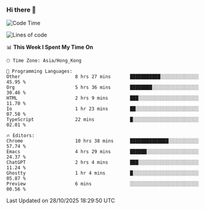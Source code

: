 ### Hi there 👋

<!--
**nicehiro/nicehiro** is a ✨ _special_ ✨ repository because its `README.md` (this file) appears on your GitHub profile.

Here are some ideas to get you started:

- 🔭 I’m currently working on ...
- 🌱 I’m currently learning ...
- 👯 I’m looking to collaborate on ...
- 🤔 I’m looking for help with ...
- 💬 Ask me about ...
- 📫 How to reach me: ...
- 😄 Pronouns: ...
- ⚡ Fun fact: ...
-->

<!--START_SECTION:waka-->
![Code Time](http://img.shields.io/badge/Code%20Time-1%2C186%20hrs%2049%20mins-blue)

![Lines of code](https://img.shields.io/badge/From%20Hello%20World%20I%27ve%20Written-1.9%20million%20lines%20of%20code-blue)

📊 **This Week I Spent My Time On** 

```text
🕑︎ Time Zone: Asia/Hong_Kong

💬 Programming Languages: 
Other                    8 hrs 27 mins       ███████████░░░░░░░░░░░░░░   45.95 % 
Org                      5 hrs 36 mins       ████████░░░░░░░░░░░░░░░░░   30.46 % 
HTML                     2 hrs 9 mins        ███░░░░░░░░░░░░░░░░░░░░░░   11.70 % 
Io                       1 hr 23 mins        ██░░░░░░░░░░░░░░░░░░░░░░░   07.58 % 
TypeScript               22 mins             █░░░░░░░░░░░░░░░░░░░░░░░░   02.01 % 

🔥 Editors: 
Chrome                   10 hrs 38 mins      ██████████████░░░░░░░░░░░   57.74 % 
Emacs                    4 hrs 29 mins       ██████░░░░░░░░░░░░░░░░░░░   24.37 % 
ChatGPT                  2 hrs 4 mins        ███░░░░░░░░░░░░░░░░░░░░░░   11.24 % 
Ghostty                  1 hr 4 mins         █░░░░░░░░░░░░░░░░░░░░░░░░   05.87 % 
Preview                  6 mins              ░░░░░░░░░░░░░░░░░░░░░░░░░   00.56 % 
```


 Last Updated on 28/10/2025 18:29:50 UTC
<!--END_SECTION:waka-->
